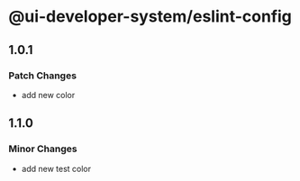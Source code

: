 # @ui-developer-system/eslint-config

## 1.0.1

### Patch Changes

- add new color

## 1.1.0

### Minor Changes

- add new test color
